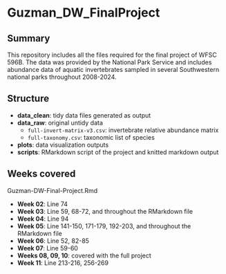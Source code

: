 # Guzman_DW_FinalProject

## Summary

This repository includes all the files required for the final project of WFSC 596B. The data was provided by the National Park Service and includes abundance data of aquatic invertebrates sampled in several Southwestern national parks throughout 2008-2024.

## Structure

-   **data_clean**: tidy data files generated as output
-   **data_raw**: original untidy data
    -   `full-invert-matrix-v3.csv`: invertebrate relative abundance matrix
    -   `full-taxonomy.csv`: taxonomic list of species
-   **plots**: data visualization outputs
-   **scripts**: RMarkdown script of the project and knitted markdown output

## Weeks covered

Guzman-DW-Final-Project.Rmd

-   **Week 02**: Line 74
-   **Week 03**: Line 59, 68-72, and throughout the RMarkdown file
-   **Week 04**: Line 94
-   **Week 05**: Line 141-150, 171-179, 192-203, and throughout the RMarkdown file
-   **Week 06**: Line 52, 82-85
-   **Week 07**: Line 59-60
-   **Weeks 08, 09, 10**: covered with the full project
-   **Week 11**: Line 213-216, 256-269
